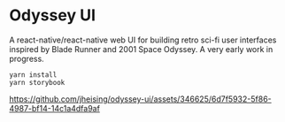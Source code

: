 # Odyssey UI
A react-native/react-native web UI for building retro sci-fi user interfaces inspired by Blade Runner and
2001 Space Odyssey. A very early work in progress.

```
yarn install
yarn storybook
```

https://github.com/jheising/odyssey-ui/assets/346625/6d7f5932-5f86-4987-bf14-14c1a4dfa9af


